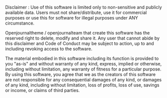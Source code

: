 Disclaimer : 
Use of this software is limited only to non-sensitive and publicly available data. Users must not share/distribute, use it for commercial purposes or use this for software for illegal purposes  under ANY circumstance.

Openjournaltheme / openjournalteam that create this software has the reserved right to delete, modify and share it. Any user that cannot abide by this disclaimer and Code of Conduct may be subject to action, up to and including revoking access to the software. 

The material embodied in this software including its function  is provided to you "as-is" and without warranty of any kind, express, implied or otherwise, including without limitation, any warranty of fitness for a particular purpose. By using this software, you agree that we as the creators of this software are not responsible for any consequential damages of any kind, or damages of any kind, including without limitation, loss of profits, loss of use, savings or income, or claims of third parties.


